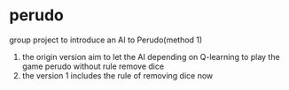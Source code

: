 # perudo
group project to introduce an AI to Perudo(method 1)

1. the origin version aim to let the AI depending on Q-learning to play the game perudo without rule remove dice
2. the version 1 includes the rule of removing dice now 
